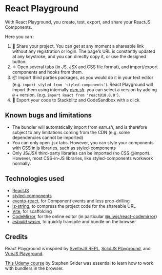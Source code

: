 # React Playground
With React Playground, you create, test, export, and share your ReactJS Components.

Here you can :
1. 🔗 Share your project. You can get at any moment a shareable link without any registration or login. The page's URL is constantly updated at any keystroke, and you can directly copy it, or use the designed button.
2. ⚛️ Open several tabs (in JS, JSX and CSS file format), and import/export components and hooks from them.
3. 📦 Import third parties packages, as you would do it in your text editor (e.g. `import styled from 'styled-components'`). React Playground will import them using internally [*esm.sh*]('https://esm.sh). you can select a version by adding `@` + version. (e.g. `import React from 'react@18.0.0'`).
4. 🔲 Export your code to Stackblitz and CodeSandbox with a click.

## Known bugs and limitations
- The bundler will automatically import from *esm.sh*, and is therefore subject to any limitations coming from the CDN (e.g. some dependencies cannot be imported)
- You can only open .jsx tabs. However, you can style your components with CSS in js libraries, such as styled-components
- Only JS/JSX third-party libraries can be imported (no CSS @import). However, most CSS-in-JS libraries, like styled-components workwork normally.

## Technologies used
- [ReactJS](https://reactjs.org/)
- [styled-components](https://styled-components.com/)
- [evento-react](https://www.npmjs.com/package/evento-react/v/0.2.1), for Component events and less prop-drilling
- [lz-string](https://pieroxy.net/blog/pages/lz-string/index.html), to compress the project code for the shareable URL
- [Vite](https://vitejs.dev/), for scaffolding
- [CodeMirror](https://codemirror.net/), for the online editor (in particular [@uiwjs/react-codemirror](https://github.com/uiwjs/react-codemirror))
- [*esbuild wasm*](https://www.npmjs.com/package/esbuild-wasm), to quickly transpile and bundle on the browser

## Credits
React Playground is inspired by [SvelteJS REPL](https://svelte.dev/repl/hello-world), [SolidJS Playground](https://playground.solidjs.com/), and [VueJS Playground](https://sfc.vuejs.org/).

[This Udemy course](https://www.udemy.com/course/react-and-typescript-build-a-portfolio-project/) by Stephen Grider was essential to learn how to work with bundlers in the browser.

